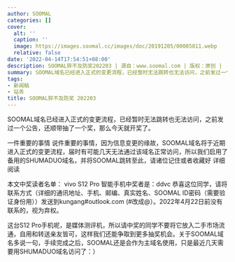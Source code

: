 ```yaml
---
author: SOOMAL
categories: []
cover:
  alt: ''
  caption: ''
  image: https://images.soomal.cc/images/doc/20191205/00085811.webp
  relative: false
date: '2022-04-14T17:54:51+08:00'
description: SOOMAL猝不及防奖202203 | 源自：www.soomal.com | 版权：原创 |  平均/总评分：10.00/70
summary: SOOMAL域名已经进入正式的变更流程，已经暂时无法跳转也无法访问，之前发过一个公告，还顺带抽了一个奖，那么今天就开奖了。
tags:
- 新闻稿
- 站务
title: SOOMAL猝不及防奖 202203
---
```


SOOMAL域名已经进入正式的变更流程，已经暂时无法跳转也无法访问，之前发过一个公告，还顺带抽了一个奖，那么今天就开奖了。




一件重要的事情 
说件重要的事情，因为信息变更的缘故，SOOMAL域名将于近期进入正式的变更流程，届时有可能几天无法通过该域名正常访问，所以我们启用了备用的SHUMADUO域名，并将SOOMAL跳转至此，请诸位记住或者收藏好
详细阅读

本文中奖读者名单：
vivo S12 Pro 智能手机中奖者是：ddvc
恭喜这位同学，请将联系方式（详细的通讯地址、手机、邮编、真实姓名、SOOMAL ID密码（需要验证身份用））发送到kungang#outlook.com (#改成@）。2022年4月22日前没有联系的，视为弃权。

这台S12 Pro手机呢，是媒体测评机，所以请中奖的同学不要将它放入二手市场流通，自用和转送亲友皆可，这样我们还能争取到更多抽奖机会。关于SOOMAL域名多说一句，手续完成之后，SOOMAL还是会作为主域名使用，只是最近几天需要用SHUMADUO域名访问了：）